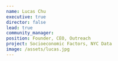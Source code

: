 ```yaml
---
name: Lucas Chu
executive: true
director: false
lead: true
community_manager:   
position: Founder, CEO, Outreach
project: Socioeconomic Factors, NYC Data
image: /assets/lucas.jpg
---
```

